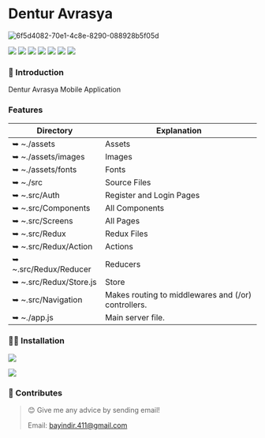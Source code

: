 # Dentur Avrasya


![6f5d4082-70e1-4c8e-8290-088928b5f05d](https://user-images.githubusercontent.com/57766774/220084202-0a72ea36-0052-4f32-9105-a19ecb8bb7e9.jpg)





![](https://img.shields.io/badge/React%20Native-black?style=for-the-badge&logo=react&logoColor=blue&logoHeigt=40)
![](https://img.shields.io/badge/Redux-black?logo=redux&logoColor=purple)
![](https://img.shields.io/badge/Axios-black?logo=axios&logoColor=purple)
![](https://img.shields.io/badge/React%20Navigation-black?logo=react&logoColor=purple)
![](https://img.shields.io/badge/React%20Hooks-black?logo=react&logoColor=purple)
![](https://img.shields.io/badge/Firebase-white?logo=firebase&logoColor=yellow)
![](https://img.shields.io/badge/JavaScript-F7DF1E?logo=javascript&logoColor=black)


### 🎀 Introduction

Dentur Avrasya Mobile Application

### Features




| Directory                | Explanation                                                                                |
| ------------------------ | ------------------------------------------------------------------------------------------ |
| ➥ ~./assets                 |   Assets                         |
| ➥ ~./assets/images                 |   Images                         |
| ➥ ~./assets/fonts                 |   Fonts                         |
| ➥ ~./src                 |   Source Files                        |
| ➥ ~.src/Auth               |Register and Login Pages        |
| ➥ ~.src/Components              |All Components                                                                   |
| ➥ ~.src/Screens           | All Pages                                                                                      |
| ➥ ~.src/Redux            | Redux Files                                                                             |
| ➥ ~.src/Redux/Action            | Actions  
| ➥ ~.src/Redux/Reducer           | Reducers 
| ➥ ~.src/Redux/Store.js            | Store
| ➥ ~.src/Navigation         | Makes routing to middlewares and (/or) controllers.                                        |
| ➥ ~./app.js              | Main server file.                                                                          |
                                                              




### 👨‍💻 Installation

[![](https://img.shields.io/badge/App%20Store-white?style=for-the-badge&logo=apple&logoColor=black)](https://apps.apple.com/tr/app/dentur-avrasya/id6444819767?l=tr)


[![](https://img.shields.io/badge/Play%20Store-white?style=for-the-badge&logo=google&logoColor=blue)](https://play.google.com/store/apps/details?id=com.denturavrasya)







### 🤝 Contributes

> 😊 Give me any advice by sending email!
>
> Email: bayindir.411@gmail.com

